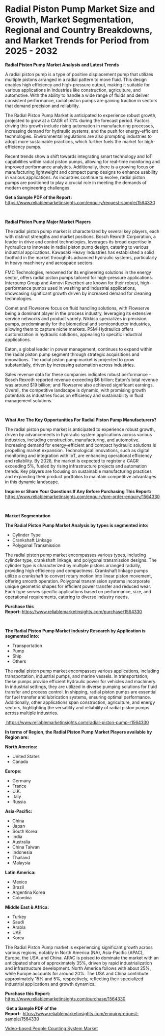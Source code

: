 <p><h1>Radial Piston Pump Market Size and Growth, Market Segmentation, Regional and Country Breakdowns, and Market Trends for Period from 2025 -  2032</h1></p><p><strong>Radial Piston Pump Market Analysis and Latest Trends</strong></p>
<p><p>A radial piston pump is a type of positive displacement pump that utilizes multiple pistons arranged in a radial pattern to move fluid. This design enables high efficiency and high-pressure output, making it suitable for various applications in industries like construction, agriculture, and automotive. With the ability to handle a wide range of fluids and deliver consistent performance, radial piston pumps are gaining traction in sectors that demand precision and reliability.</p><p>The Radial Piston Pump Market is anticipated to experience robust growth, projected to grow at a CAGR of 7.1% during the forecast period. Factors driving this growth include rising automation in manufacturing processes, increasing demand for hydraulic systems, and the push for energy-efficient technologies. Environmental regulations are also prompting industries to adopt more sustainable practices, which further fuels the market for high-efficiency pumps.</p><p>Recent trends show a shift towards integrating smart technology and IoT capabilities within radial piston pumps, allowing for real-time monitoring and improved performance analytics. Additionally, there is a growing focus on manufacturing lightweight and compact pump designs to enhance usability in various applications. As industries continue to evolve, radial piston pumps are positioned to play a crucial role in meeting the demands of modern engineering challenges.</p></p>
<p><strong>Get a Sample PDF of the Report:&nbsp;</strong> <a href="https://www.reliablemarketinsights.com/enquiry/request-sample/1564330?utm_campaign=3164&utm_medium=2&utm_source=Github&utm_content=ia&utm_term=08042025&utm_id=radial-piston-pump">https://www.reliablemarketinsights.com/enquiry/request-sample/1564330</a></p>
<p>&nbsp;</p>
<p><strong>Radial Piston Pump Major Market Players</strong></p>
<p><p>The radial piston pump market is characterized by several key players, each with distinct strengths and market positions. Bosch Rexroth Corporation, a leader in drive and control technologies, leverages its broad expertise in hydraulics to innovate in radial piston pump design, catering to various industrial applications. Kawasaki Heavy Industries has established a solid foothold in the market through its advanced hydraulic systems, particularly in heavy machinery and aerospace sectors.</p><p>FMC Technologies, renowned for its engineering solutions in the energy sector, offers radial piston pumps tailored for high-pressure applications. Interpump Group and Annovi Reverberi are known for their robust, high-performance pumps used in washing and industrial applications, showcasing significant growth driven by increased demand for cleaning technologies.</p><p>Comet and Flowserve focus on fluid handling solutions, with Flowserve being a dominant player in the process industry, leveraging its extensive service networks and product variety. Nikkiso specializes in precision pumps, predominantly for the biomedical and semiconductor industries, allowing them to capture niche markets. PSM-Hydraulics offers customization in hydraulic solutions, appealing to specific industrial applications.</p><p>Eaton, a global leader in power management, continues to expand within the radial piston pump segment through strategic acquisitions and innovations. The radial piston pump market is projected to grow substantially, driven by increasing automation across industries.</p><p>Sales revenue data for these companies indicates robust performance – Bosch Rexroth reported revenue exceeding $6 billion; Eaton's total revenue was around $19 billion; and Flowserve also achieved significant earnings. Overall, the competitive landscape is dynamic, with promising growth potentials as industries focus on efficiency and sustainability in fluid management solutions.</p></p>
<p>&nbsp;</p>
<p><strong>What Are The Key Opportunities For Radial Piston Pump Manufacturers?</strong></p>
<p><p>The radial piston pump market is anticipated to experience robust growth, driven by advancements in hydraulic system applications across various industries, including construction, manufacturing, and automotive. Increasing demand for energy-efficient and compact hydraulic solutions is propelling market expansion. Technological innovations, such as digital monitoring and integration with IoT, are enhancing operational efficiency and reliability. By 2028, the market is expected to register a CAGR exceeding 5%, fueled by rising infrastructure projects and automation trends. Key players are focusing on sustainable manufacturing practices and expanding their product portfolios to maintain competitive advantages in this dynamic landscape.</p></p>
<p><strong>Inquire or Share Your Questions If Any Before Purchasing This Report:</strong> <a href="https://www.reliablemarketinsights.com/enquiry/pre-order-enquiry/1564330?utm_campaign=3164&utm_medium=2&utm_source=Github&utm_content=ia&utm_term=08042025&utm_id=radial-piston-pump">https://www.reliablemarketinsights.com/enquiry/pre-order-enquiry/1564330</a></p>
<p>&nbsp;</p>
<p><strong>Market Segmentation</strong></p>
<p><strong>The Radial Piston Pump Market Analysis by types is segmented into:</strong></p>
<p><ul><li>Cylinder Type</li><li>Crankshaft Linkage</li><li>Polygonal Transmission</li></ul></p>
<p><p>The radial piston pump market encompasses various types, including cylinder type, crankshaft linkage, and polygonal transmission designs. The cylinder type is characterized by multiple pistons arranged radially, providing high efficiency and compactness. Crankshaft linkage pumps utilize a crankshaft to convert rotary motion into linear piston movement, offering smooth operation. Polygonal transmission systems incorporate unique geometric shapes for efficient power transfer and reduced wear. Each type serves specific applications based on performance, size, and operational requirements, catering to diverse industry needs.</p></p>
<p><strong>Purchase this Report:&nbsp;</strong><a href="https://www.reliablemarketinsights.com/purchase/1564330?utm_campaign=3164&utm_medium=2&utm_source=Github&utm_content=ia&utm_term=08042025&utm_id=radial-piston-pump">https://www.reliablemarketinsights.com/purchase/1564330</a></p>
<p>&nbsp;</p>
<p><strong>The Radial Piston Pump Market Industry Research by Application is segmented into:</strong></p>
<p><ul><li>Transportation</li><li>Pump</li><li>Ship</li><li>Others</li></ul></p>
<p><p>The radial piston pump market encompasses various applications, including transportation, industrial pumps, and marine vessels. In transportation, these pumps provide efficient hydraulic power for vehicles and machinery. In industrial settings, they are utilized in diverse pumping solutions for fluid transfer and process control. In shipping, radial piston pumps are essential for fuel transfer and lubrication systems, ensuring optimal performance. Additionally, other applications span construction, agriculture, and energy sectors, highlighting the versatility and reliability of radial piston pumps across multiple industries.</p></p>
<p><a href="https://www.reliablemarketinsights.com/radial-piston-pump-r1564330?utm_campaign=3164&utm_medium=2&utm_source=Github&utm_content=ia&utm_term=08042025&utm_id=radial-piston-pump">&nbsp;https://www.reliablemarketinsights.com/radial-piston-pump-r1564330</a></p>
<p><strong>In terms of Region, the Radial Piston Pump Market Players available by Region are:</strong></p>
<p>
    <p> <strong> North America: </strong>
        <ul>
            <li>United States</li>
            <li>Canada</li>
        </ul>
        </p> 
    <p> <strong> Europe: </strong>
        <ul>
            <li>Germany</li>
            <li>France</li>
            <li>U.K.</li>
            <li>Italy</li>
            <li>Russia</li>
        </ul>
        </p> 
    <p> <strong> Asia-Pacific: </strong>
        <ul>
            <li>China</li>
            <li>Japan</li>
            <li>South Korea</li>
            <li>India</li>
            <li>Australia</li>
            <li>China Taiwan</li>
            <li>Indonesia</li>
            <li>Thailand</li>
            <li>Malaysia</li>
        </ul>
        </p> 
    <p> <strong> Latin America: </strong>
        <ul>
            <li>Mexico</li>
            <li>Brazil</li>
            <li>Argentina Korea</li>
            <li>Colombia</li>
        </ul>
        </p> 
    <p> <strong> Middle East & Africa: </strong>
        <ul>
            <li>Turkey</li>
            <li>Saudi</li>
            <li>Arabia</li>
            <li>UAE</li>
            <li>Korea</li>
        </ul>
    </p>
    </p>
<p><p>The Radial Piston Pump market is experiencing significant growth across various regions, notably in North America (NA), Asia-Pacific (APAC), Europe, the USA, and China. APAC is poised to dominate the market with an anticipated share of approximately 35%, driven by rapid industrialization and infrastructure development. North America follows with about 25%, while Europe accounts for around 20%. The USA and China contribute approximately 15% and 5%, respectively, reflecting their specialized industrial applications and growth dynamics.</p></p>
<p><strong>Purchase this Report: </strong><a href="https://www.reliablemarketinsights.com/purchase/1564330?utm_campaign=3164&utm_medium=2&utm_source=Github&utm_content=ia&utm_term=08042025&utm_id=radial-piston-pump">https://www.reliablemarketinsights.com/purchase/1564330</a></p>
<p>&nbsp;<strong>Get a Sample PDF of the Report:&nbsp;&nbsp;</strong><a href="https://www.reliablemarketinsights.com/enquiry/request-sample/1564330?utm_campaign=3164&utm_medium=2&utm_source=Github&utm_content=ia&utm_term=08042025&utm_id=radial-piston-pump">https://www.reliablemarketinsights.com/enquiry/request-sample/1564330</a></p>
<p><strong></strong></p>
<p><p><a href="https://github.com/briandahm87/Market-Research-Report-List-1/blob/main/video-based-people-counting-system-market.md?utm_campaign=3164&utm_medium=2&utm_source=Github&utm_content=ia&utm_term=08042025&utm_id=radial-piston-pump">Video-based People Counting System Market</a></p></p>